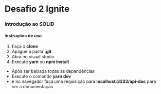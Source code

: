 # Desafio 2 Ignite

### Introdução ao SOLID

#### Instruções de uso

1. Faça o **clone**
2. Apague a pasta **.git**
3. Abra no visual studio
4. Execute **yarn** ou **npm install**

- Após ser baixada todas as dependências
- Execute o comando **yarn dev**
- e no navegador faça uma requisição para **localhost:3333/api-doc** para ver a documentação.
